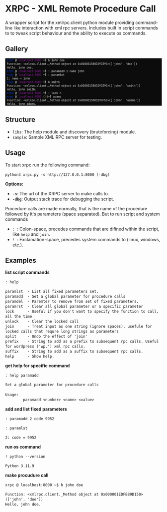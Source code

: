 # XRPC - XML Remote Procedure Call
A wrapper script for the xmlrpc.client python module providing command-line like interaction with xml rpc servers. Includes built in script commands to to tweak script behaviour and the ability to execute os commands.

## Gallery
![rpcserve](sample/images/rpcserve.py.png)

## Structure
- `libs`: The help module and discovery (bruteforcing) module.
- `sample`: Sample XML RPC server for testing.

## Usage
To start xrpc run the following command:
```
python3 xrpc.py -s http://127.0.0.1:8000 [-dbg]
```

**Options:**
- **`-s`**: The url of the XRPC server to make calls to.
- **`-dbg`**: Output stack trace for debugging the script.


Procedure calls are made normally, that is the name of the procedure followed by it's parameters (space separated). But to run script and system commands <br>
- `: `: Colon-space, precedes commands that are difined within the script, like `help` and `join`.
- `! `: Exclamation-space, precedes system commands to (linux, windows, etc.).

## Examples
**list script commands**
```
: help
```
```
paramlst  - List all fixed parameters set.
paramadd  - Set a global parameter for procedure calls
paramdel  - Paremter to remove from set of fixed parameters.
paramrst  - Clear all global parameter or a specific parameter
lock      - Useful if you don't want to specify the function to call, all the time
unlock    - Clear the locked call
join      - Treat input as one string (ignore spaces), usefule for locked calls that requre long strings as parameters
split     - Undo the effect of 'join'
prefix    - String to add as a prefix to subsequent rpc calls. Useful for wordpress ('wp.') xml rpc calls.
suffix    - String to add as a suffix to subsequent rpc calls.
help      - Show help.
```

**get help for specific command**
```
: help paramadd
```
```
Set a global parameter for procedure calls

Usage:
        paramadd <number> <name> <value>
```

**add and list fixed parameters**
```
: paramadd 2 code 9952
```
```
: paramlst
```
```
2: code = 9952
```

**run os command**
```
! python --version
```
```
Python 3.11.9
```

**make procudure call**
```
xrpc @ localhost:8000 ~$ h john doe
```
```
Function: <xmlrpc.client._Method object at 0x000001EDFB89D150>(['john', 'doe'])
Hello, john doe.
```
